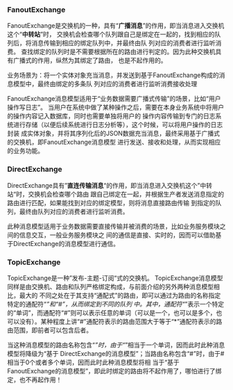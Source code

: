 ### FanoutExchange
FanoutExchange是交换机的一种，具有“**广播消息**”的作用，即当消息进入交换机这个“**中转站**”时，
交换机会检查哪个队列跟自己是绑定在一起的，找到相应的队列后，将消息传输到相应的绑定队列中，并最终由队
列对应的消费者进行监听消费。
查找绑定的队列时是不需要根据所在的路由进行判定的。因为此种交换机具有广播式的作用，纵然为其绑定了路由，
也是不起作用的。

业务场景为：将一个实体对象充当消息，并发送到基于FanoutExchange构成的消息模型中，最终由绑定的多条队
列对应的消费者进行监听消费接收处理

FanoutExchange消息模型适用于“业务数据需要广播式传输”的场景，比如“用户操作写日志”。
当用户在系统中做了某种操作之后，需要在本身业务系统中将用户的操作内容记入数据库，同时也需要单独将用户的
操作内容传输到专门的日志系统进行存储（以便后续系统进行日志分析等），这个时候，可以将用户操作的日志封装
成实体对象，并将其序列化后的JSON数据充当消息，最终采用基于广播式的交换机，即FanoutExchange消息模型
进行发送、接收和处理，从而实现相应的业务功能。


### DirectExchange
DirectExchange具有”**直连传输消息**“的作用，即当消息进入交换机这个”中转站“时，交换机会检查哪个路由
跟自己绑定在一起，并根据生产者发送消息指定的路由进行匹配，如果能找到对应的绑定模型，则将消息直接路由传输
到指定的队列，最终由队列对应的消费者进行监听消费。

此种消息模型适用于业务数据需要直接传输并被消费的场景，比如业务服务模块之间的信息交互，一般业务服务模块之
间的通信是直接、实时的，因而可以借助基于DirectExchange的消息模型进行通信。


### TopicExchange
TopicExchange是一种”发布-主题-订阅“式的交换机。
TopicExchange消息模型同样是由交换机、路由和队列严格绑定构成，与前面介绍的另外两种消息模型相比，最大的
不同之处在于其支持“通配式”的路由，即可以通过为路由的名称指定特定的通配符“*”和“#”，从而绑定到不同的队列
中。其中，通配符“*”表示一个特定的“单词”，而通配符“#”则可以表示任意的单词（可以是一个，也可以是多个，也
可以没有）。某种程度上讲“#”通配符表示的路由范围大于等于“*”通配符表示的路由范围，即前者可以包含后者。

当这种消息模型的路由名称包含“*”时，由于“*”相当于一个单词，因而此时此种消息模型将降级为“基于
DirectExchange的消息模型”；当路由名称包含“#”时，由于#相当于0个或者多个单词，因而此时此种消息模型将相
当于“基于FanoutExchange的消息模型”，即此时绑定的路由将不起作用了，哪怕进行了绑定，也不再起作用！

